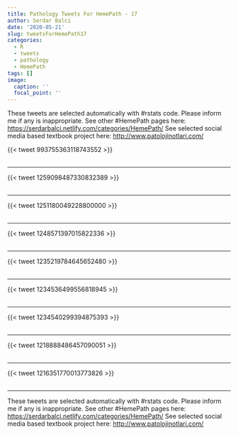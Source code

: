 ```yaml
---
title: Pathology Tweets For HemePath - 17
author: Serdar Balci
date: '2020-05-21'
slug: tweetsForHemePath17
categories:
  - R
  - tweets
  - pathology
  - HemePath
tags: []
image:
  caption: ''
  focal_point: ''
---
```



These tweets are selected automatically with #rstats code. Please inform me if any is inappropriate.
See other #HemePath pages here: https://serdarbalci.netlify.com/categories/HemePath/ 
See selected social media based textbook project here: http://www.patolojinotlari.com/

{{< tweet 993755363118743552 >}}
<br>
<br>
<hr>
{{< tweet 1259098487330832389 >}}
<br>
<br>
<hr>
{{< tweet 1251180049228800000 >}}
<br>
<br>
<hr>
{{< tweet 1248571397015822336 >}}
<br>
<br>
<hr>
{{< tweet 1235219784645652480 >}}
<br>
<br>
<hr>
{{< tweet 1234536499556818945 >}}
<br>
<br>
<hr>
{{< tweet 1234540299394875393 >}}
<br>
<br>
<hr>
{{< tweet 1218888486457090051 >}}
<br>
<br>
<hr>
{{< tweet 1216351770013773826 >}}
<br>
<br>
<hr>


These tweets are selected automatically with #rstats code. Please inform me if any is inappropriate.
See other #HemePath pages here: https://serdarbalci.netlify.com/categories/HemePath/ 
See selected social media based textbook project here: http://www.patolojinotlari.com/
